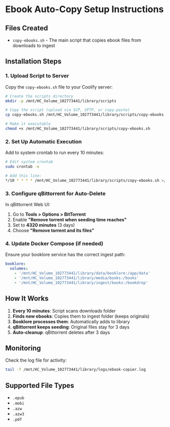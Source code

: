 # Ebook Auto-Copy Setup Instructions

## Files Created
- `copy-ebooks.sh` - The main script that copies ebook files from downloads to ingest

## Installation Steps

### 1. Upload Script to Server
Copy the `copy-ebooks.sh` file to your Coolify server:

```bash
# Create the scripts directory
mkdir -p /mnt/HC_Volume_102773441/library/scripts

# Copy the script (upload via SCP, SFTP, or copy-paste)
cp copy-ebooks.sh /mnt/HC_Volume_102773441/library/scripts/copy-ebooks.sh

# Make it executable
chmod +x /mnt/HC_Volume_102773441/library/scripts/copy-ebooks.sh
```

### 2. Set Up Automatic Execution
Add to system crontab to run every 10 minutes:

```bash
# Edit system crontab
sudo crontab -e

# Add this line:
*/10 * * * * /mnt/HC_Volume_102773441/library/scripts/copy-ebooks.sh >/dev/null 2>&1
```

### 3. Configure qBittorrent for Auto-Delete
In qBittorrent Web UI:
1. Go to **Tools > Options > BitTorrent**
2. Enable **"Remove torrent when seeding time reaches"**
3. Set to **4320 minutes** (3 days)
4. Choose **"Remove torrent and its files"**

### 4. Update Docker Compose (if needed)
Ensure your booklore service has the correct ingest path:

```yaml
booklore:
  volumes:
    - '/mnt/HC_Volume_102773441/library/data/booklore:/app/data'
    - '/mnt/HC_Volume_102773441/library/media/books:/books'
    - '/mnt/HC_Volume_102773441/library/ingest/books:/bookdrop'
```

## How It Works
1. **Every 10 minutes**: Script scans downloads folder
2. **Finds new ebooks**: Copies them to ingest folder (keeps originals)
3. **Booklore processes them**: Automatically adds to library
4. **qBittorrent keeps seeding**: Original files stay for 3 days
5. **Auto-cleanup**: qBittorrent deletes after 3 days

## Monitoring
Check the log file for activity:
```bash
tail -f /mnt/HC_Volume_102773441/library/logs/ebook-copier.log
```

## Supported File Types
- `.epub`
- `.mobi` 
- `.azw`
- `.azw3`
- `.pdf`